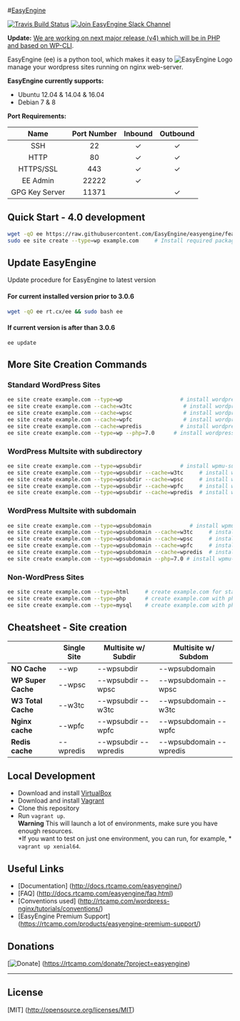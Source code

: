 #[EasyEngine](https://easyengine.io/)

[![Travis Build Status](https://travis-ci.org/EasyEngine/easyengine.svg)](https://travis-ci.org/EasyEngine/easyengine) [![Join EasyEngine Slack Channel](http://slack.easyengine.io/badge.svg)](http://slack.easyengine.io/)

**Update:** [We are working on next major release (v4) which will be in PHP and based on WP-CLI](https://easyengine.io/blog/easyengine-v4-development-begins/).

<img src="https://d3qt5vpr7p9rgn.cloudfront.net/wp-content/uploads/2013/08/easy-engine-logo-2-RS1-240x184.png" alt="EasyEngine Logo" align="right" />

EasyEngine (ee) is a python tool, which makes it easy to manage your wordpress sites running on nginx web-server.

**EasyEngine currently supports:**

- Ubuntu 12.04 & 14.04 & 16.04
- Debian 7 & 8

**Port Requirements:**

| Name  | Port Number | Inbound | Outbound  |
|:-----:|:-----------:|:-------:|:---------:|
|SSH    |22           | ✓       |✓          |
|HTTP    |80           | ✓       |✓          |
|HTTPS/SSL    |443           | ✓       |✓          |
|EE Admin    |22222           | ✓       |          |
|GPG Key Server    |11371           |        |✓          |

## Quick Start - 4.0 development

```bash
wget -qO ee https://raw.githubusercontent.com/EasyEngine/easyengine/feature/v4.0.0/install && sudo bash ee "feature/v4.0.0"     # Install easyengine 4 development branch
sudo ee site create --type=wp example.com     # Install required packages & setup WordPress on example.com
```

## Update EasyEngine


Update procedure for EasyEngine to latest version

#### For current installed version prior to 3.0.6
```bash
wget -qO ee rt.cx/ee && sudo bash ee

```
#### If current version is after than 3.0.6
```
ee update
```

## More Site Creation Commands

### Standard WordPress Sites

```bash
ee site create example.com --type=wp                  # install wordpress without any page caching
ee site create example.com --cache=w3tc                # install wordpress with w3-total-cache plugin
ee site create example.com --cache=wpsc                # install wordpress with wp-super-cache plugin
ee site create example.com --cache=wpfc                # install wordpress + nginx fastcgi_cache
ee site create example.com --cache=wpredis            # install wordpress + nginx redis_cache
ee site create example.com --type=wp --php=7.0      # install wordpress without any page caching(PHP Version: 7.0)
```

### WordPress Multsite with subdirectory

```bash
ee site create example.com --type=wpsubdir            # install wpmu-subdirectory without any page caching
ee site create example.com --type=wpsubdir --cache=w3tc     # install wpmu-subdirectory with w3-total-cache plugin
ee site create example.com --type=wpsubdir --cache=wpsc     # install wpmu-subdirectory with wp-super-cache plugin
ee site create example.com --type=wpsubdir --cache=wpfc     # install wpmu-subdirectory + nginx fastcgi_cache
ee site create example.com --type=wpsubdir --cache=wpredis  # install wpmu-subdirectory + nginx redis_cache
```

### WordPress Multsite with subdomain

```bash
ee site create example.com --type=wpsubdomain            # install wpmu-subdomain without any page caching
ee site create example.com --type=wpsubdomain --cache=w3tc     # install wpmu-subdomain with w3-total-cache plugin
ee site create example.com --type=wpsubdomain --cache=wpsc     # install wpmu-subdomain with wp-super-cache plugin
ee site create example.com --type=wpsubdomain --cache=wpfc     # install wpmu-subdomain + nginx fastcgi_cache
ee site create example.com --type=wpsubdomain --cache=wpredis  # install wpmu-subdomain + nginx redis_cache
ee site create example.com --type=wpsubdomain --php=7.0 # install wpmu-subdomain without any page caching (PHP Version: 7.0)
```

### Non-WordPress Sites
```bash
ee site create example.com --type=html     # create example.com for static/html sites
ee site create example.com --type=php      # create example.com with php support
ee site create example.com --type=mysql    # create example.com with php & mysql support
```


## Cheatsheet - Site creation


|                    |  Single Site  | 	Multisite w/ Subdir  |	Multisite w/ Subdom     |
|--------------------|---------------|-----------------------|--------------------------|
| **NO Cache**       |  --wp         |	--wpsubdir           |	--wpsubdomain           |
| **WP Super Cache** |	--wpsc       |	--wpsubdir --wpsc    |  --wpsubdomain --wpsc    |
| **W3 Total Cache** |  --w3tc       |	--wpsubdir --w3tc    |  --wpsubdomain --w3tc    |
| **Nginx cache**    |  --wpfc       |  --wpsubdir --wpfc    |  --wpsubdomain --wpfc    |
| **Redis cache**    |  --wpredis    |  --wpsubdir --wpredis |  --wpsubdomain --wpredis |

## Local Development
 - Download and install [VirtualBox](https://www.virtualbox.org/wiki/Downloads)
 - Download and install [Vagrant](https://www.vagrantup.com/downloads.html)
 - Clone this repository
 - Run `vagrant up`.  
 **Warning** This will launch a lot of environments, make sure you have enough resources.  
 *If you want to test on just one environment, you can run, for example, *  `vagrant up xenial64`.


## Useful Links
- [Documentation] (http://docs.rtcamp.com/easyengine/)
- [FAQ] (http://docs.rtcamp.com/easyengine/faq.html)
- [Conventions used] (http://rtcamp.com/wordpress-nginx/tutorials/conventions/)
- [EasyEngine Premium Support] (https://rtcamp.com/products/easyengine-premium-support/)

## Donations

[![Donate](https://cloud.githubusercontent.com/assets/4115/5297691/c7b50292-7bd7-11e4-987b-2dc21069e756.png)]  (https://rtcamp.com/donate/?project=easyengine)

---

## License
[MIT] (http://opensource.org/licenses/MIT)

